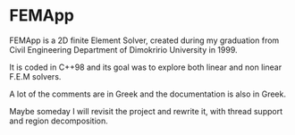 # FEMApp

FEMApp is a 2D finite Element Solver, created during my graduation from Civil Engineering Department of Dimokririo University in 1999. 

It is coded in C++98 and its goal was to explore both linear and non linear F.E.M solvers. 

A lot of the comments are in Greek and the documentation is also in Greek.

Maybe someday I will revisit the project and rewrite it, with thread support and region decomposition.